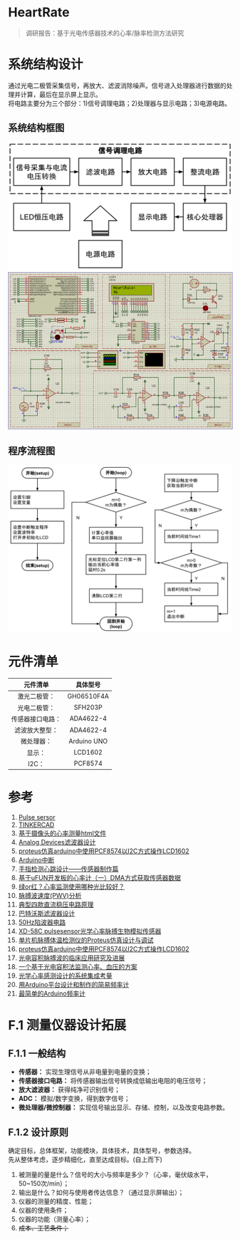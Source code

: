 # HeartRate
> 调研报告：基于光电传感器技术的心率/脉率检测方法研究 <br />

# 系统结构设计
通过光电二极管采集信号，再放大、滤波消除噪声。信号进入处理器进行数据的处理并计算，最后在显示屏上显示。<br>
将电路主要分为三个部分：1)信号调理电路；2)处理器与显示电路；3)电源电路。<br>
## 系统结构框图
![系统结构框图](img/系统结构框图.svg)
![电路设计](img/电路设计.png)
## 程序流程图
![流程图](img/流程图.svg)
# 元件清单
|元件清单|具体型号|
|:-----:|:-----:|
|激光二极管：|GH06510F4A|
|光电二极管：|SFH203P|
|传感器接口电路：|ADA4622-4|
|滤波放大整型：|ADA4622-4|
|微处理器：|Arduino UNO|
|显示：|LCD1602|
|I2C：|PCF8574|
# 参考
1. [Pulse sersor][sersor]<br>
2. [TINKERCAD][tinkercad]<br>
3. [基于摄像头的心率测量html文件][HTML]<br>
4. [Analog Devices滤波器设计][Analog Devices]<br>
5. [proteus仿真arduino中使用PCF8574以I2C方式操作LCD1602][xiHe]<br>
6. [Arduino中断][attachinterrupt]<br>
7. [手指检测心跳设计——传感器制作篇][shouZhi]<br>
8. [基于uFUN开发板的心率计（一）DMA方式获取传感器数据][wangchao1]<br>
9. [绿or红？心率监测使用哪种光比较好？][绿or红]<br>
10. [脉搏波速度(PWV)分析][脉搏波速度(PWV)分析]<br>
11. [典型四款直流稳压电路原理][典型四款直流稳压电路原理]<br>
12. [巴特沃斯滤波器设计][巴特沃斯滤波器设计]<br>
13. [50Hz陷波器电路][50Hz陷波器电路]<br>
14. [XD-58C pulsesensor光学心率脉搏生物模拟传感器][XD-58C pulsesensor光学心率脉搏生物模拟传感器]  
15. [单片机脉搏体温检测仪的Proteus仿真设计与调试][单片机脉搏体温检测仪的Proteus仿真设计与调试]  
16. [proteus仿真arduino中使用PCF8574以I2C方式操作LCD1602][proteus仿真arduino中使用PCF8574以I2C方式操作LCD1602]  
17. [光电容积脉搏波的临床应用研究及进展][光电容积脉搏波的临床应用研究及进展]  
18. [一个基于光电容积法监测心率、血压的方案][一个基于光电容积法监测心率、血压的方案]  
19. [光学心率感测设计的系统集成考量][光学心率感测设计的系统集成考量]  
20. [用Arduino平台设计和制作的简易频率计][用Arduino平台设计和制作的简易频率计]  
21. [最简单的Arduino频率计][最简单的Arduino频率计]  


# F.1 测量仪器设计拓展
## F.1.1 一般结构
* **传感器：** 实现生理信号从非电量到电量的变换；<br>
* **传感器接口电路：** 将传感器输出信号转换成低输出电阻的电压信号；<br>
* **放大滤波器：** 获得纯净可识别信号；<br>
* **ADC：** 模拟/数字变换，得到数字信号；<br>
* **微处理器/微控制器：** 实现信号输出显示、存储、控制，以及改变电路参数。<br>

## F.1.2 设计原则
确定目标，总体框架，功能模块，具体技术，具体型号，参数选择。<br>
先从整体考虑，逐步精细化，直至达成目标。(自上而下)<br>
1. 被测量的量是什么？信号的大小与频率是多少？（心率，毫伏级水平，50~150次/min）；<br>
2. 输出是什么？如何与使用者传达信息？（通过显示屏输出）；<br>
3. 仪器的测量的精度、性能；<br>
4. 仪器的使用条件；<br>
5. 仪器的功能（测量心率）；<br>
6. ~~成本、工艺条件；~~<br>



[HTML]:https://github.com/gfwilliams/HeartRate
[PPG]:[https://www.cdstm.cn/gallery/media/mkjx/wxd/201605/t20160525_321684.html "光电容积法"
[sersor]:https://pulsesensor.com/ "光电传感器模块"
[tinkercad]:https://www.tinkercad.com/ "Arduino仿真"
[xiHe]:https://blog.csdn.net/haigear/article/details/88935697 "proteus仿真arduino中使用PCF8574以I2C方式操作LCD1602"
[shouZhi]:https://blog.csdn.net/qq_34445388/article/details/79781181/ "手指检测心跳设计——传感器制作篇"
[wangchao1]:http://www.wangchaochao.top/2019/03/23/uFun-3/ "基于uFUN开发板的心率计（一）DMA方式获取传感器数据"
[wangchao2]:http://www.wangchaochao.top/2019/03/31/uFun-5/ "基于uFUN开发板的心率计（二）动态阈值算法获取心率值"
[wangchao3]:http://www.wangchaochao.top/2019/04/05/uFun-6/ "基于uFUN开发板的心率计（三）Qt上位机的实现"
[attachinterrupt]:https://www.arduino.cc/reference/en/language/functions/external-interrupts/attachinterrupt/ "attachinterrupt"
[Analog Devices]:https://www.analog.com/cn/design-center/design-tools-and-calculators.html
[绿or红]:https://zhuanlan.zhihu.com/p/29314838
[脉搏波速度(PWV)分析]:http://www.vital-scan.cn/dtr_pwv_overview_cn.htm
[典型四款直流稳压电路原理]:https://www.eefocus.com/analog-power/411020
[巴特沃斯滤波器设计]:http://www.tastones.com/tutorial/filters/butterworth-filters/
[50Hz陷波器电路]:https://bbs.21ic.com/icview-1066964-1-1.html
[XD-58C pulsesensor光学心率脉搏生物模拟传感器]:https://www.arduino.cn/thread-91245-1-1.html
[单片机脉搏体温检测仪的Proteus仿真设计与调试]:http://www.51hei.com/bbs/dpj-149280-1.html
[proteus仿真arduino中使用PCF8574以I2C方式操作LCD1602]:https://blog.csdn.net/haigear/article/details/88935697
[光电容积脉搏波的临床应用研究及进展]:http://www.maibobo.cn/533.html
[一个基于光电容积法监测心率、血压的方案]:http://bbs.elecfans.com/jishu_1540138_1_1.html
[光学心率感测设计的系统集成考量]:https://www.silabs.com/community/chinese-blog.entry.html/2018/03/19/_-THeN
[用Arduino平台设计和制作的简易频率计]:https://www.cnblogs.com/chaodakc/articles/5641444.html
[最简单的Arduino频率计]:https://www.geek-workshop.com/thread-3085-1-8.html
